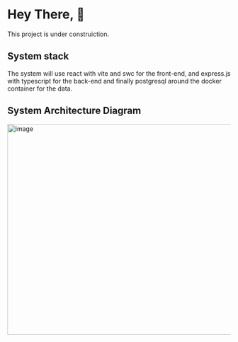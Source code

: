 # Hey There, 👏
This project is under construiction.

## System stack
The system will use react with vite and swc for the front-end, and express.js with typescript for the back-end and finally postgresql around the docker container for the data. 

## System Architecture Diagram 
<img width="1108" height="476" alt="image" src="https://github.com/user-attachments/assets/6ec730a9-20a8-45fe-a452-dd044ca04fd7" />
